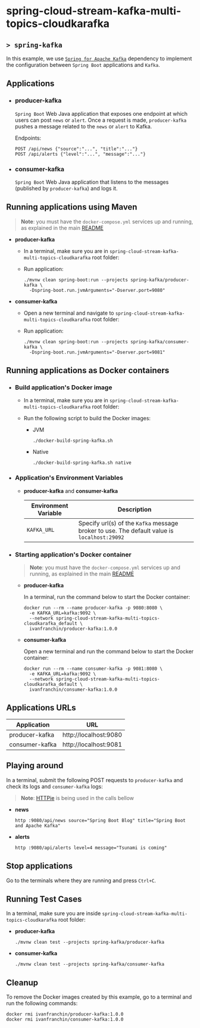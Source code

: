 # spring-cloud-stream-kafka-multi-topics-cloudkarafka
## `> spring-kafka`

In this example, we use [`Spring for Apache Kafka`](https://spring.io/projects/spring-kafka) dependency to implement the configuration between `Spring Boot` applications and `Kafka`.

## Applications

- ### producer-kafka

  `Spring Boot` Web Java application that exposes one endpoint at which users can post `news` or `alert`. Once a request is made, `producer-kafka` pushes a message related to the `news` or `alert` to Kafka.

  Endpoints:
  ```
  POST /api/news {"source":"...", "title":"..."}
  POST /api/alerts {"level":"...", "message":"..."}
  ```

- ### consumer-kafka

  `Spring Boot` Web Java application that listens to the messages (published by `producer-kafka`) and logs it.

## Running applications using Maven

> **Note**: you must have the `docker-compose.yml` services up and running, as explained in the main [README](https://github.com/ivangfr/spring-cloud-stream-kafka-multi-topics-cloudkarafka#start-environment)  

- **producer-kafka**

  - In a terminal, make sure you are in `spring-cloud-stream-kafka-multi-topics-cloudkarafka` root folder:
  
  - Run application:
    ```
    ./mvnw clean spring-boot:run --projects spring-kafka/producer-kafka \
      -Dspring-boot.run.jvmArguments="-Dserver.port=9080"
    ```

- **consumer-kafka**

  - Open a new terminal and navigate to `spring-cloud-stream-kafka-multi-topics-cloudkarafka` root folder:
  
  - Run application:
    ```
    ./mvnw clean spring-boot:run --projects spring-kafka/consumer-kafka \
      -Dspring-boot.run.jvmArguments="-Dserver.port=9081"
    ```

## Running applications as Docker containers

- ### Build application's Docker image

  - In a terminal, make sure you are in `spring-cloud-stream-kafka-multi-topics-cloudkarafka` root folder:

  - Run the following script to build the Docker images:
    - JVM
      ```
      ./docker-build-spring-kafka.sh
      ```
    - Native
      ```
      ./docker-build-spring-kafka.sh native
      ```

- ### Application's Environment Variables

  - **producer-kafka** and **consumer-kafka**

    | Environment Variable     | Description                                                                                 |
    |--------------------------|---------------------------------------------------------------------------------------------|
    | `KAFKA_URL`              | Specify url(s) of the `Kafka` message broker to use. The default value is `localhost:29092` |

- ### Starting application's Docker container

  > **Note**: you must have the `docker-compose.yml` services up and running, as explained in the main [README](https://github.com/ivangfr/spring-cloud-stream-kafka-multi-topics-cloudkarafka#start-environment)

  - **producer-kafka**

    In a terminal, run the command below to start the Docker container:
    ```
    docker run --rm --name producer-kafka -p 9080:8080 \
      -e KAFKA_URL=kafka:9092 \
      --network spring-cloud-stream-kafka-multi-topics-cloudkarafka_default \
      ivanfranchin/producer-kafka:1.0.0
    ```

  - **consumer-kafka**

    Open a new terminal and run the command below to start the Docker container:
    ```
    docker run --rm --name consumer-kafka -p 9081:8080 \
      -e KAFKA_URL=kafka:9092 \
      --network spring-cloud-stream-kafka-multi-topics-cloudkarafka_default \
      ivanfranchin/consumer-kafka:1.0.0
    ```

## Applications URLs

| Application    | URL                   |
|----------------|-----------------------|
| producer-kafka | http://localhost:9080 |
| consumer-kafka | http://localhost:9081 |

## Playing around

In a terminal, submit the following POST requests to `producer-kafka` and check its logs and `consumer-kafka` logs:

> **Note**: [HTTPie](https://httpie.org/) is being used in the calls bellow 

- **news**
  ```
  http :9080/api/news source="Spring Boot Blog" title="Spring Boot and Apache Kafka"
  ```

- **alerts**
  ```
  http :9080/api/alerts level=4 message="Tsunami is coming"
  ```

## Stop applications

Go to the terminals where they are running and press `Ctrl+C`.

## Running Test Cases

In a terminal, make sure you are inside `spring-cloud-stream-kafka-multi-topics-cloudkarafka` root folder:

- **producer-kafka**
  ```
  ./mvnw clean test --projects spring-kafka/producer-kafka
  ```

- **consumer-kafka**
  ```
  ./mvnw clean test --projects spring-kafka/consumer-kafka
  ```

## Cleanup

To remove the Docker images created by this example, go to a terminal and run the following commands:
```
docker rmi ivanfranchin/producer-kafka:1.0.0
docker rmi ivanfranchin/consumer-kafka:1.0.0
```
